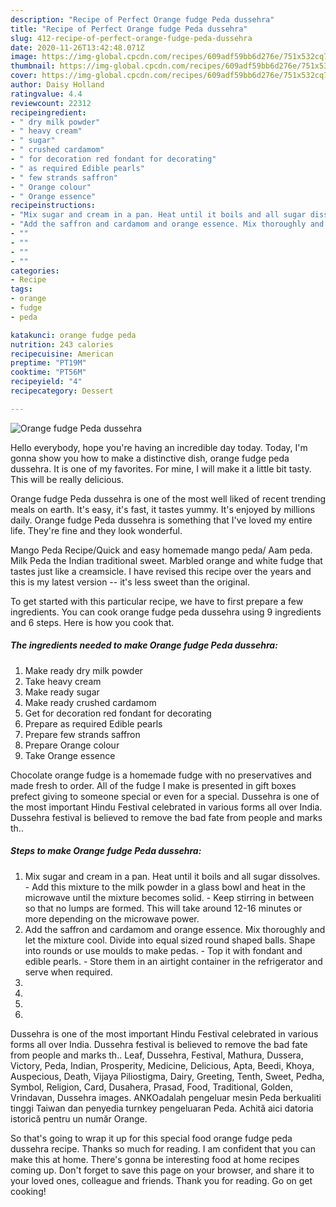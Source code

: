 ```yaml
---
description: "Recipe of Perfect Orange fudge Peda dussehra"
title: "Recipe of Perfect Orange fudge Peda dussehra"
slug: 412-recipe-of-perfect-orange-fudge-peda-dussehra
date: 2020-11-26T13:42:48.071Z
image: https://img-global.cpcdn.com/recipes/609adf59bb6d276e/751x532cq70/orange-fudge-peda-dussehra-recipe-main-photo.jpg
thumbnail: https://img-global.cpcdn.com/recipes/609adf59bb6d276e/751x532cq70/orange-fudge-peda-dussehra-recipe-main-photo.jpg
cover: https://img-global.cpcdn.com/recipes/609adf59bb6d276e/751x532cq70/orange-fudge-peda-dussehra-recipe-main-photo.jpg
author: Daisy Holland
ratingvalue: 4.4
reviewcount: 22312
recipeingredient:
- " dry milk powder"
- " heavy cream"
- " sugar"
- " crushed cardamom"
- " for decoration red fondant for decorating"
- " as required Edible pearls"
- " few strands saffron"
- " Orange colour"
- " Orange essence"
recipeinstructions:
- "Mix sugar and cream in a pan. Heat until it boils and all sugar dissolves. Add this mixture to the milk powder in a glass bowl and heat in the microwave until the mixture becomes solid.  Keep stirring in between so that no lumps are formed. This will take around 12-16 minutes or more depending on the microwave power."
- "Add the saffron and cardamom and orange essence. Mix thoroughly and let the mixture cool. Divide into equal sized round shaped balls. Shape into rounds or use moulds to make pedas. Top it with fondant and edible pearls.  Store them in an airtight container in the refrigerator and serve when required."
- ""
- ""
- ""
- ""
categories:
- Recipe
tags:
- orange
- fudge
- peda

katakunci: orange fudge peda 
nutrition: 243 calories
recipecuisine: American
preptime: "PT19M"
cooktime: "PT56M"
recipeyield: "4"
recipecategory: Dessert

---
```



![Orange fudge Peda dussehra](https://img-global.cpcdn.com/recipes/609adf59bb6d276e/751x532cq70/orange-fudge-peda-dussehra-recipe-main-photo.jpg)

Hello everybody, hope you're having an incredible day today. Today, I'm gonna show you how to make a distinctive dish, orange fudge peda dussehra. It is one of my favorites. For mine, I will make it a little bit tasty. This will be really delicious.

Orange fudge Peda dussehra is one of the most well liked of recent trending meals on earth. It's easy, it's fast, it tastes yummy. It's enjoyed by millions daily. Orange fudge Peda dussehra is something that I've loved my entire life. They're fine and they look wonderful.

Mango Peda Recipe/Quick and easy homemade mango peda/ Aam peda. Milk Peda the Indian traditional sweet. Marbled orange and white fudge that tastes just like a creamsicle. I have revised this recipe over the years and this is my latest version -- it&#39;s less sweet than the original.


To get started with this particular recipe, we have to first prepare a few ingredients. You can cook orange fudge peda dussehra using 9 ingredients and 6 steps. Here is how you cook that.

<!--inarticleads1-->

##### The ingredients needed to make Orange fudge Peda dussehra:

1. Make ready  dry milk powder
1. Take  heavy cream
1. Make ready  sugar
1. Make ready  crushed cardamom
1. Get  for decoration red fondant for decorating
1. Prepare  as required Edible pearls
1. Prepare  few strands saffron
1. Prepare  Orange colour
1. Take  Orange essence


Chocolate orange fudge is a homemade fudge with no preservatives and made fresh to order. All of the fudge I make is presented in gift boxes prefect giving to someone special or even for a special. Dussehra is one of the most important Hindu Festival celebrated in various forms all over India. Dussehra festival is believed to remove the bad fate from people and marks th.. 

<!--inarticleads2-->

##### Steps to make Orange fudge Peda dussehra:

1. Mix sugar and cream in a pan. Heat until it boils and all sugar dissolves. - Add this mixture to the milk powder in a glass bowl and heat in the microwave until the mixture becomes solid.  - Keep stirring in between so that no lumps are formed. This will take around 12-16 minutes or more depending on the microwave power.
1. Add the saffron and cardamom and orange essence. Mix thoroughly and let the mixture cool. Divide into equal sized round shaped balls. Shape into rounds or use moulds to make pedas. - Top it with fondant and edible pearls.  - Store them in an airtight container in the refrigerator and serve when required.
1. 
1. 
1. 
1. 


Dussehra is one of the most important Hindu Festival celebrated in various forms all over India. Dussehra festival is believed to remove the bad fate from people and marks th.. Leaf, Dussehra, Festival, Mathura, Dussera, Victory, Peda, Indian, Prosperity, Medicine, Delicious, Apta, Beedi, Khoya, Auspecious, Death, Vijaya Piliostigma, Dairy, Greeting, Tenth, Sweet, Pedha, Symbol, Religion, Card, Dusahera, Prasad, Food, Traditional, Golden, Vrindavan, Dussehra images. ANKOadalah pengeluar mesin Peda berkualiti tinggi Taiwan dan penyedia turnkey pengeluaran Peda. Achită aici datoria istorică pentru un număr Orange. 

So that's going to wrap it up for this special food orange fudge peda dussehra recipe. Thanks so much for reading. I am confident that you can make this at home. There's gonna be interesting food at home recipes coming up. Don't forget to save this page on your browser, and share it to your loved ones, colleague and friends. Thank you for reading. Go on get cooking!
